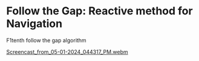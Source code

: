 # Follow the Gap: Reactive method for Navigation
 F1tenth follow the gap algorithm
 
[Screencast_from_05-01-2024_044317_PM.webm](https://github.com/Nooney27/gap_follow/assets/114221233/a0022b65-ef8c-4da0-bdab-4e32ab0dff46)
